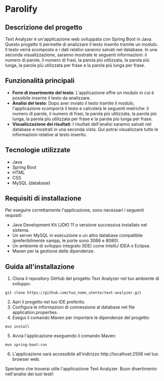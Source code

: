 # Parolify

## Descrizione del progetto

Text Analyzer è un'applicazione web sviluppata con Spring Boot in Java. Questo progetto ti permette di analizzare il testo inserito tramite un modulo. Il testo verrà scomposto e i dati relativi saranno salvati nel database. In una seconda visualizzazione, saranno mostrate le seguenti informazioni: il numero di parole, il numero di frasi, la parola più utilizzata, la parola più lunga, la parola più utilizzata per frase e la parola più lunga per frase.

## Funzionalità principali

- **Form di inserimento del testo**: L'applicazione offre un modulo in cui è possibile inserire il testo da analizzare.
- **Analisi del testo**: Dopo aver inviato il testo tramite il modulo, l'applicazione scomporrà il testo e calcolerà le seguenti metriche: il numero di parole, il numero di frasi, la parola più utilizzata, la parola più lunga, la parola più utilizzata per frase e la parola più lunga per frase.
- **Visualizzazione dei risultati**: I risultati dell'analisi saranno salvati nel database e mostrati in una seconda vista. Qui potrai visualizzare tutte le informazioni relative al testo inserito.

## Tecnologie utilizzate

- Java
- Spring Boot
- HTML
- CSS
- MySQL (database)

## Requisiti di installazione

Per eseguire correttamente l'applicazione, sono necessari i seguenti requisiti:

- Java Development Kit (JDK) 11 o versione successiva installato nel sistema.
- Un server MySQL in esecuzione o un altro database compatibile (preferibilmente xampp, le porte sono 3066 e 8080).
- Un ambiente di sviluppo integrato (IDE) come IntelliJ IDEA o Eclipse.
- Maven per la gestione delle dipendenze.

## Guida all'installazione

1. Clona il repository GitHub del progetto Text Analyzer nel tuo ambiente di sviluppo:

```shell
git clone https://github.com/tuo_nome_utente/text-analyzer.git
```

2. Apri il progetto nel tuo IDE preferito.
3. Configura le informazioni di connessione al database nel file application.properties.
4. Esegui il comando Maven per importare le dipendenze del progetto:

```shell
mvn install
```

5. Avvia l'applicazione eseguendo il comando Maven:

```shell
mvn spring-boot:run
```

6. L'applicazione sarà accessibile all'indirizzo http://localhost:2506 nel tuo browser web.

Speriamo che troverai utile l'applicazione Text Analyzer. Buon divertimento nell'analisi dei tuoi testi!
